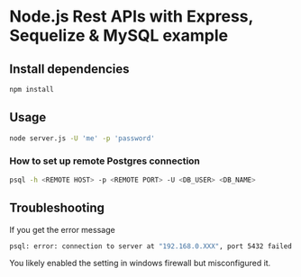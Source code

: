 # Node.js Rest APIs with Express, Sequelize & MySQL example


## Install dependencies

```zsh
npm install
```

## Usage

```bash
node server.js -U 'me' -p 'password'
```


### How to set up remote Postgres connection


```bash
psql -h <REMOTE HOST> -p <REMOTE PORT> -U <DB_USER> <DB_NAME>
```

## Troubleshooting

If you get the error message

```zsh
psql: error: connection to server at "192.168.0.XXX", port 5432 failed: FATAL:  no pg_hba.conf entry for host "192.168.0.XXX", user "me", database "api", SSL off
```

You likely enabled the setting in windows firewall but misconfigured it.

